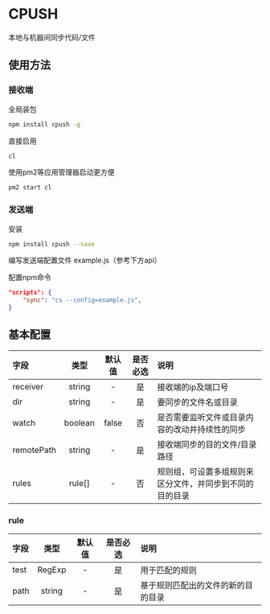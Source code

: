 # CPUSH
本地与机器间同步代码/文件

## 使用方法

### 接收端

全局装包
```Bash
npm install cpush -g
```
直接启用
```Bash
cl
```
使用pm2等应用管理器启动更方便
```Bash
pm2 start cl
```

### 发送端

安装
```Bash
npm install cpush --save
```

编写发送端配置文件 example.js（参考下方api）

配置npm命令
```json
"scripts": {
    "sync": "cs --config=example.js",
}
```

## 基本配置

| 字段 | 类型 | 默认值 | 是否必选 | 说明 |
| :--- | :---: | :---: | :---: | :--- |
| receiver | string | - | 是 | 接收端的ip及端口号 |
| dir | string | - | 是 | 要同步的文件名或目录 |
| watch | boolean | false | 否 | 是否需要监听文件或目录内容的改动并持续性的同步 |
| remotePath | string | - | 是 | 接收端同步的目的文件/目录路径 |
| rules | rule[] | - | 否 | 规则组，可设置多组规则来区分文件，并同步到不同的目的目录 |

### rule

| 字段 | 类型 | 默认值 | 是否必选 | 说明 |
| :--- | :---: | :---: | :---: | :--- |
| test | RegExp | - | 是 | 用于匹配的规则 |
| path | string | - | 是 | 基于规则匹配出的文件的新的目的目录 |
